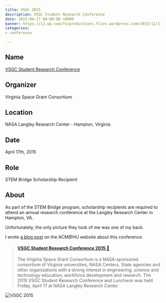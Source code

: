 ```yaml
---
title: VSGC 2015
description: VSGC Student Research Conference
date: 2015-04-17 00:00:00 +0000
banner: https://i1.wp.com/fvcproductions.files.wordpress.com/2015/11/17247649195_4b1578d460_b.jpg
categories:
- conference

---
```

## Name

[VSGC Student Research Conference](https://www.vsgc.odu.edu/src/)

## Organizer

Virginia Space Grant Consortium

## Location

NASA Langley Research Center - Hampton, Virginia

## Date

April 17th, 2015

## Role

STEM Bridge Scholarship Recipient

## About

As part of the STEM Bridge program, scholarship recipients are required to attend an annual research conference at the Langley Research Center in Hampton, VA.

Unfortunately, the only picture they took of me was one of my back.

I wrote [a blog post](https://huacm.wordpress.com/2015/04/23/vsgc-student-research-conference-2015/) on the ACM@HU website about this conference.

<blockquote class="embedly-card"><h4><a href="//huacm.wordpress.com/2015/04/23/vsgc-student-research-conference-2015/">VSGC Student Research Conference 2015 💼</a></h4><p>The Virginia Space Grant Consortium is a NASA-sponsored consortium of Virginia universities, NASA Centers, State agencies and other organizations with a strong interest in engineering, science and technology education, workforce development and research. The 2015 VSGC Student Research Conference and Luncheon was held Friday, April 17 at NASA Langley Research Center.</p></blockquote>
<script async src="//cdn.embedly.com/widgets/platform.js" charset="UTF-8"></script>

![VSGC 2015](https://i1.wp.com/fvcproductions.files.wordpress.com/2015/11/17247649195_4b1578d460_b.jpg)
